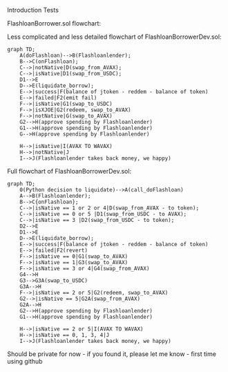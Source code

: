 
Introduction
Tests


FlashloanBorrower.sol flowchart:

Less complicated and less detailed flowchart of FlashloanBorrowerDev.sol:

```mermaid
graph TD;
    A(doFlashloan)-->B(Flashloanlender);
    B-->C(onFlashloan);
    C-->|notNative|D(swap_from_AVAX);
    C-->|isNative|D1(swap_from_USDC);
    D1-->E
    D-->E(liquidate_borrow);
    E-->|success|F(balance of jtoken - reddem - balance of token)
    E-->|failed|F2(emit fail)
    F-->|isNative|G1(swap_to_USDC)
    F-->|isXJOE|G2(redeem, swap_to_AVAX)
    F-->|notNative|G(swap_to_AVAX)
    G2-->H(approve spending by Flashloanlender) 
    G1-->H(approve spending by Flashloanlender)
    G-->H(approve spending by Flashloanlender)
    
    H-->|isNative|I(AVAX TO WAVAX)
    H-->|notNative|J
    I-->J(Flashloanlender takes back money, we happy)
```



Full flowchart of FlashloanBorrowerDev.sol:

```mermaid
graph TD;
    0(Python decision to liquidate)-->A(call_doFlashloan)
    A-->B(Flashloanlender);
    B-->C{onFlashloan};
    C-->|isNative == 1 or 2 or 4|D(swap_from_AVAX - to token);
    C-->|isNative == 0 or 5 |D1(swap_from_USDC - to AVAX);
    C-->|isNative == 3 |D2(swap_from_USDC - to token);
    D2-->E
    D1-->E
    D-->E(liquidate_borrow);
    E-->|success|F(balance of jtoken - reddem - balance of token)
    E-->|failed|F2(revert)
    F-->|isNative == 0|G1(swap_to_AVAX)
    F-->|isNative == 1|G3(swap_to_AVAX)
    F-->|isNative == 3 or 4|G4(swap_from_AVAX)
    G4-->H
    G3-->G3A(swap_to_USDC)
    G3A-->H
    F-->|isNative == 2 or 5|G2(redeem, swap_to_AVAX)
    G2-->|isNative == 5|G2A(swap_from_AVAX)
    G2A-->H
    G2-->H(approve spending by Flashloanlender) 
    G1-->H(approve spending by Flashloanlender)
   
    H-->|isNative == 2 or 5|I(AVAX TO WAVAX)
    H-->|isNative == 0, 1, 3, 4|J
    I-->J(Flashloanlender takes back money, we happy)
```



Should be private for now - if you found it, please let me know - first time using github